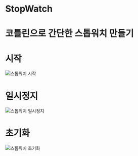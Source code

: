 # StopWatch
# 코틀린으로 간단한 스톱워치 만들기
# 시작
![스톱워치 시작](https://user-images.githubusercontent.com/81170921/164183350-4704ecb0-d5be-47a5-b0eb-0146f2b605b7.PNG)

# 일시정지
![스톱워치 일시정지](https://user-images.githubusercontent.com/81170921/164183546-e0ff751e-60d2-42fa-a674-5c40dc0b9aba.PNG)

# 초기화
![스톱워치 초기화](https://user-images.githubusercontent.com/81170921/164183586-00180f7b-0a88-400b-bfa6-28afa881c7c0.PNG)
